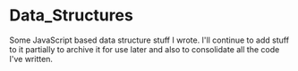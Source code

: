 # Data_Structures
Some JavaScript based data structure stuff I wrote. I'll continue to add stuff to it partially to archive it for use later and also to consolidate all
the code I've written.
